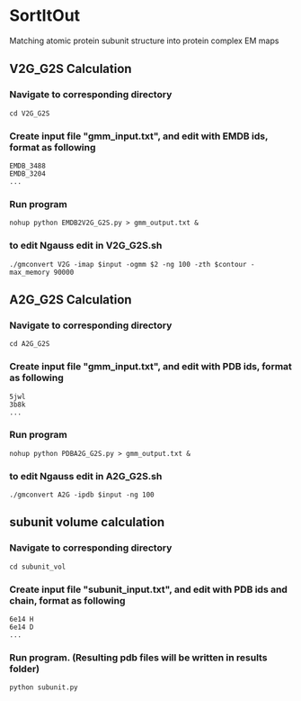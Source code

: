 # SortItOut
Matching atomic protein subunit structure into protein complex EM maps



## V2G_G2S Calculation

### Navigate to corresponding directory
```
cd V2G_G2S
```

### Create input file "gmm_input.txt", and edit with EMDB ids, format as following
```
EMDB_3488
EMDB_3204
...
```

### Run program
```
nohup python EMDB2V2G_G2S.py > gmm_output.txt &
```

### to edit Ngauss edit in V2G_G2S.sh
```
./gmconvert V2G -imap $input -ogmm $2 -ng 100 -zth $contour -max_memory 90000
```



## A2G_G2S Calculation

### Navigate to corresponding directory
```
cd A2G_G2S
```

### Create input file "gmm_input.txt", and edit with PDB ids, format as following
```
5jwl
3b8k
...
```

### Run program
```
nohup python PDBA2G_G2S.py > gmm_output.txt &
```
### to edit Ngauss edit in A2G_G2S.sh
```
./gmconvert A2G -ipdb $input -ng 100
```

## subunit volume calculation

### Navigate to corresponding directory
```
cd subunit_vol
```
### Create input file "subunit_input.txt", and edit with PDB ids and chain, format as following
```
6e14 H
6e14 D
...
```
### Run program. (Resulting pdb files will be written in results folder)
```
python subunit.py
```
